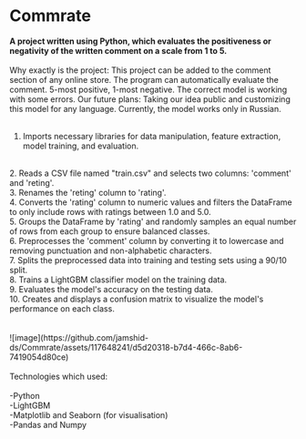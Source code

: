 # Commrate
**A project written using Python, which evaluates the positiveness or negativity of the written comment on a scale from 1 to 5.**
<br>
<br>
Why exactly is the project:
This project can be added to the comment section of any online store. The program can automatically evaluate the comment. 5-most positive, 1-most negative. The correct model is working with some errors. Our future plans: Taking our idea public and customizing this model for any language. Currently, the model works only in Russian.
<br>
<br>
1. Imports necessary libraries for data manipulation, feature extraction, model training, and evaluation.
<br>
2. Reads a CSV file named "train.csv" and selects two columns: 'comment' and 'reting'.
<br>
3. Renames the 'reting' column to 'rating'.
<br>
4. Converts the 'rating' column to numeric values and filters the DataFrame to only include rows with ratings between 1.0 and 5.0.
<br>
5. Groups the DataFrame by 'rating' and randomly samples an equal number of rows from each group to ensure balanced classes.
<br>
6. Preprocesses the 'comment' column by converting it to lowercase and removing punctuation and non-alphabetic characters.
<br>
7. Splits the preprocessed data into training and testing sets using a 90/10 split.
<br>
8. Trains a LightGBM classifier model on the training data.
<br>
9. Evaluates the model's accuracy on the testing data.
<br>
10. Creates and displays a confusion matrix to visualize the model's performance on each class.
<br>
<br>
<br>
![image](https://github.com/jamshid-ds/Commrate/assets/117648241/d5d20318-b7d4-466c-8ab6-7419054d80ce)

<br>
<br>
Technologies which used:
<br>
<br>
-Python
<br>
-LightGBM
<br>
-Matplotlib and Seaborn (for visualisation)
<br>
-Pandas and Numpy
